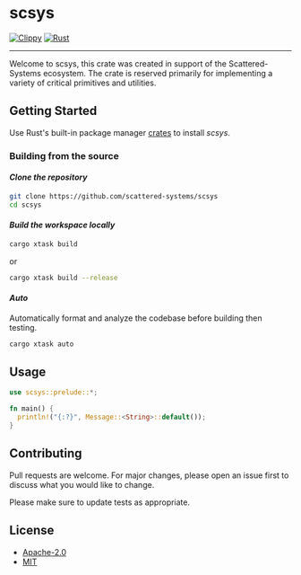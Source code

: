 # scsys

[![Clippy](https://github.com/Scattered-Systems/scsys/actions/workflows/clippy.yml/badge.svg)](https://github.com/Scattered-Systems/scsys/actions/workflows/clippy.yml)
[![Rust](https://github.com/Scattered-Systems/scsys/actions/workflows/rust.yml/badge.svg)](https://github.com/Scattered-Systems/scsys/actions/workflows/rust.yml)

***

Welcome to scsys, this crate was created in support of the Scattered-Systems ecosystem. The crate is reserved primarily for implementing a variety of critical primitives and utilities.

## Getting Started

Use Rust's built-in package manager [crates](https://crates.io/crates/scsys) to install *scsys*.

### Building from the source

#### *Clone the repository*

```bash
git clone https://github.com/scattered-systems/scsys
cd scsys
```

#### *Build the workspace locally*

```bash
cargo xtask build 
```

or 

```bash
cargo xtask build --release
```

#### *Auto*

Automatically format and analyze the codebase before building then testing.

```bash
cargo xtask auto
```

## Usage

```rust
use scsys::prelude::*;

fn main() {
  println!("{:?}", Message::<String>::default());
}
```

## Contributing

Pull requests are welcome. For major changes, please open an issue first
to discuss what you would like to change.

Please make sure to update tests as appropriate.

## License

- [Apache-2.0](https://choosealicense.com/licenses/apache-2.0/)
- [MIT](https://choosealicense.com/licenses/mit/)